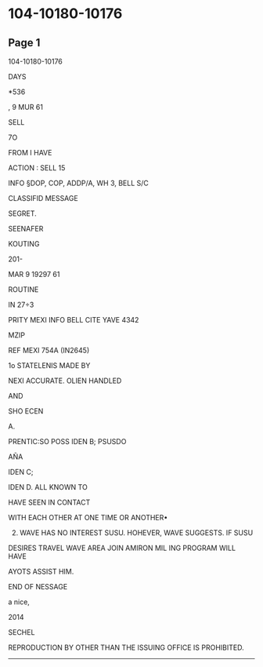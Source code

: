 # 104-10180-10176

## Page 1

104-10180-10176

DAYS

*536

, 9 MUR 61

SELL

7O

FROM I HAVE

ACTION : SELL 15

INFO §DOP, COP, ADDP/A, WH 3, BELL S/C

CLASSIFID MESSAGE

SEGRET.

SEENAFER

KOUTING

201-

MAR 9 19297 61

ROUTINE

IN 27÷3

PRITY MEXI INFO BELL CITE YAVE 4342

MZIP

REF MEXI 754A (IN2645)

1o STATELENIS MADE BY

NEXI ACCURATE. OLIEN HANDLED

AND

SHO ECEN

A.

PRENTIC:SO POSS IDEN B; PSUSDO

AÑA

IDEN C;

IDEN D. ALL KNOWN TO

HAVE SEEN IN CONTACT

WITH EACH OTHER AT ONE TIME OR ANOTHER•

2. WAVE HAS NO INTEREST SUSU. HOHEVER, WAVE SUGGESTS. IF SUSU

DESIRES TRAVEL WAVE AREA JOIN AMIRON MIL ING PROGRAM WILL HAVE

AYOTS ASSIST HIM.

END OF NESSAGE

a nice,

2014

SECHEL

REPRODUCTION BY OTHER THAN THE ISSUING OFFICE IS PROHIBITED.

---

